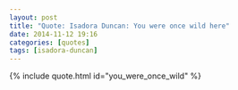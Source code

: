 ```yaml
---
layout: post
title: "Quote: Isadora Duncan: You were once wild here"
date: 2014-11-12 19:16
categories: [quotes]
tags: [isadora-duncan]
---
```


{% include quote.html id="you_were_once_wild" %}
